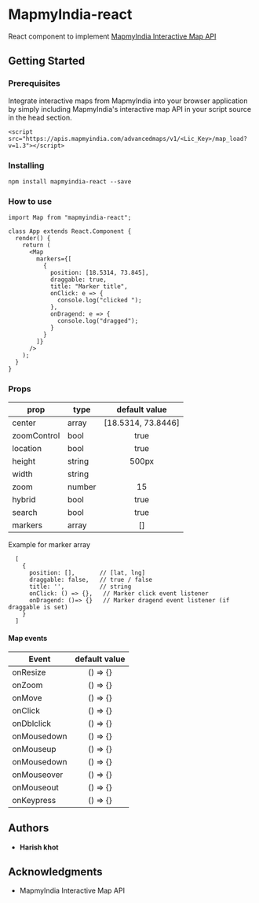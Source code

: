 # MapmyIndia-react

React component to implement [MapmyIndia Interactive Map API](https://www.mapmyindia.com/api/advanced-maps/doc/interactive-map-api)

## Getting Started

### Prerequisites

Integrate interactive maps from MapmyIndia into your browser application by simply including MapmyIndia's interactive map API in your script source in the head section.

```
<script src="https://apis.mapmyindia.com/advancedmaps/v1/<Lic_Key>/map_load?v=1.3"></script>
```

### Installing

```
npm install mapmyindia-react --save
```

### How to use

```
import Map from "mapmyindia-react";

class App extends React.Component {
  render() {
    return (
      <Map
        markers={[
          {
            position: [18.5314, 73.845],
            draggable: true,
            title: "Marker title",
            onClick: e => {
              console.log("clicked ");
            },
            onDragend: e => {
              console.log("dragged");
            }
          }
        ]}
      />
    );
  }
}

```

### Props

| prop          | type    | default value |
| ------------- | ------- |:-----------:    |
|  center       | array   |[18.5314, 73.8446]  |
|  zoomControl  | bool    | true          |
|  location     | bool    | true          |
|  height       |string   |500px          |
|  width        | string  |               |
|  zoom         | number  |15             |
|  hybrid       | bool    | true          |
|  search       | bool    |   true        |
| markers       | array   | []            |


Example for marker array
```
  [
    {
      position: [],       // [lat, lng]
      draggable: false,   // true / false
      title: '',          // string
      onClick: () => {},   // Marker click event listener
      onDragend: ()=> {}   // Marker dragend event listener (if draggable is set)
    }
  ]

```

 #### Map events


| Event         |      default value |
| ------------- | :-----------:    |
| onResize| () => {} |
| onZoom| () => {} |
| onMove| () => {} |
| onClick| () => {} |
| onDblclick| () => {} |
| onMousedown| () => {} |
| onMouseup| () => {} |
| onMousedown| () => {} |
| onMouseover| () => {} |
| onMouseout| () => {} |
| onKeypress| () => {} |

## Authors

- **Harish khot** 

## Acknowledgments

- MapmyIndia Interactive Map API
